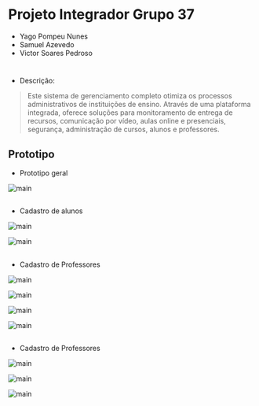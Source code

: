 # Projeto Integrador Grupo 37
- Yago Pompeu Nunes
- Samuel Azevedo
- Victor Soares Pedroso
#

- Descrição:
>Este sistema de gerenciamento completo otimiza os processos administrativos de instituições de ensino. Através de uma plataforma integrada, oferece soluções para monitoramento de entrega de recursos, comunicação por vídeo, aulas online e presenciais, segurança, administração de cursos, alunos e professores.

## Prototipo
  - Prototipo geral

    
![main](Img/main.jpeg)

##
- Cadastro de alunos
  
 ![main](Img/Alunos/aluno_1.jpeg)
 
 ![main](Img/Alunos/aluno_2.jpeg)

##

- Cadastro de Professores
  
![main](Img/Professores/Professor_1.jpeg)
 
![main](Img/Professores/Professor_3.jpeg)

![main](Img/Professores/Professor_4.jpeg)

![main](Img/Professores/Professor_5.jpeg)

##


- Cadastro de Professores
  
![main](Img/Fornecedores/Fornecedor_1.jpeg)
 
![main](Img/Fornecedores/Fornecedor_2.jpeg)

![main](Img/Fornecedores/Fornecedor_3.jpeg)


##
